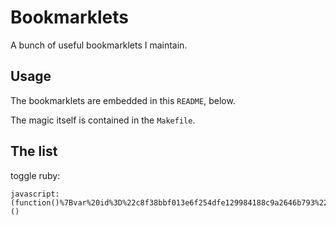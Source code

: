 
# Bookmarklets

A bunch of useful bookmarklets I maintain.

## Usage

The bookmarklets are embedded in this `README`, below.

The magic itself is contained in the `Makefile`.

## The list

toggle ruby:

    javascript:(function()%7Bvar%20id%3D%22c8f38bbf013e6f254dfe129984188c9a2646b793%22%2Cd%3Ddocument%2Cstyle%3Dd.getElementById(id)%3Bstyle%3Fd.head.removeChild(style)%3A(style%3Dd.createElement(%22style%22)%2Cstyle.innerHTML%3D%22rt%20%7B%20visibility%3A%20hidden%3B%20%7D%22%2Cstyle.id%3Did%2Cd.head.appendChild(style))%3B%7D)()


